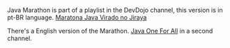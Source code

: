Java Marathon is part of a playlist in the DevDojo channel,
this version is in pt-BR language.
[Maratona Java Virado no Jiraya](https://www.youtube.com/playlist?list=PL62G310vn6nFIsOCC0H-C2infYgwm8SWW)

There's a English version of the Marathon. 
[Java One For All](https://www.youtube.com/playlist?list=PL0Un1HNdB4jGKw5szJrQETqJTlZKyKReu) in a second channel.